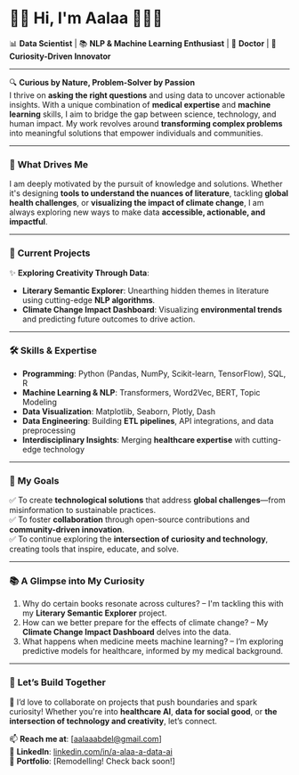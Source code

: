 # 👋🏾 Hi, I'm Aalaa 👩🏽‍💻 

📊 **Data Scientist** | 📚 **NLP & Machine Learning Enthusiast** | 🧪 **Doctor** | 🌟 **Curiosity-Driven Innovator**

---

🔍 **Curious by Nature, Problem-Solver by Passion**  
I thrive on **asking the right questions** and using data to uncover actionable insights. With a unique combination of **medical expertise** and **machine learning** skills, I aim to bridge the gap between science, technology, and human impact. My work revolves around **transforming complex problems** into meaningful solutions that empower individuals and communities.

---

### 🚀 **What Drives Me**  
I am deeply motivated by the pursuit of knowledge and solutions. Whether it's designing **tools to understand the nuances of literature**, tackling **global health challenges**, or **visualizing the impact of climate change**, I am always exploring new ways to make data **accessible, actionable, and impactful**.

---

### 🔧 **Current Projects**
✨ **Exploring Creativity Through Data**:  
- **Literary Semantic Explorer**: Unearthing hidden themes in literature using cutting-edge **NLP algorithms**.  
- **Climate Change Impact Dashboard**: Visualizing **environmental trends** and predicting future outcomes to drive action.

---

### 🛠️ **Skills & Expertise**  
- **Programming**: Python (Pandas, NumPy, Scikit-learn, TensorFlow), SQL, R  
- **Machine Learning & NLP**: Transformers, Word2Vec, BERT, Topic Modeling  
- **Data Visualization**: Matplotlib, Seaborn, Plotly, Dash  
- **Data Engineering**: Building **ETL pipelines**, API integrations, and data preprocessing  
- **Interdisciplinary Insights**: Merging **healthcare expertise** with cutting-edge technology  

---

### 🎯 **My Goals**  
✅ To create **technological solutions** that address **global challenges**—from misinformation to sustainable practices.  
✅ To foster **collaboration** through open-source contributions and **community-driven innovation**.  
✅ To continue exploring the **intersection of curiosity and technology**, creating tools that inspire, educate, and solve.

---

### 📚 **A Glimpse into My Curiosity**
1. Why do certain books resonate across cultures? – I'm tackling this with my **Literary Semantic Explorer** project.  
2. How can we better prepare for the effects of climate change? – My **Climate Change Impact Dashboard** delves into the data.  
3. What happens when medicine meets machine learning? – I’m exploring predictive models for healthcare, informed by my medical background.

---

### 🌟 **Let’s Build Together**  
💬 I’d love to collaborate on projects that push boundaries and spark curiosity! Whether you're into **healthcare AI**, **data for social good**, or **the intersection of technology and creativity**, let’s connect.  

📫 **Reach me at**: [aalaaabdel@gmail.com]  
👤 **LinkedIn**: [linkedin.com/in/a-alaa-a-data-ai](https://www.linkedin.com/in/a-alaa-a-data-ai/)  
🔗 **Portfolio**: [Remodelling! Check back soon!]  

